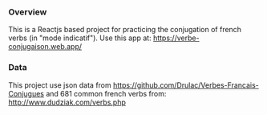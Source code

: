 ### Overview

This is a Reactjs based project for practicing the conjugation of french verbs (in "mode indicatif").
Use this app at: https://verbe-conjugaison.web.app/

### Data

This project use json data from
https://github.com/Drulac/Verbes-Francais-Conjugues
and 681 common french verbs from:
http://www.dudziak.com/verbs.php
